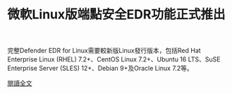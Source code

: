 # 微軟Linux版端點安全EDR功能正式推出

<!--6-->
<!--more-->
<br></br>
完整Defender EDR for Linux需要較新版Linux發行版本，包括Red Hat Enterprise Linux (RHEL) 7.2+、CentOS Linux 7.2+、Ubuntu 16 LTS、SuSE Enterprise Server (SLES) 12+、Debian 9+及Oracle Linux 7.2等。

[閱讀全文](https://www.ithome.com.tw/news/142232)

